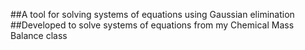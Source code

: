 ##A tool for solving systems of equations using Gaussian elimination
##Developed to solve systems of equations from my Chemical Mass Balance class
